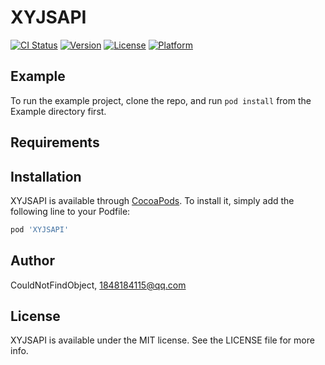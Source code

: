 # XYJSAPI

[![CI Status](http://img.shields.io/travis/CouldNotFindObject/XYJSAPI.svg?style=flat)](https://travis-ci.org/CouldNotFindObject/XYJSAPI)
[![Version](https://img.shields.io/cocoapods/v/XYJSAPI.svg?style=flat)](http://cocoapods.org/pods/XYJSAPI)
[![License](https://img.shields.io/cocoapods/l/XYJSAPI.svg?style=flat)](http://cocoapods.org/pods/XYJSAPI)
[![Platform](https://img.shields.io/cocoapods/p/XYJSAPI.svg?style=flat)](http://cocoapods.org/pods/XYJSAPI)

## Example

To run the example project, clone the repo, and run `pod install` from the Example directory first.

## Requirements

## Installation

XYJSAPI is available through [CocoaPods](http://cocoapods.org). To install
it, simply add the following line to your Podfile:

```ruby
pod 'XYJSAPI'
```

## Author

CouldNotFindObject, 1848184115@qq.com

## License

XYJSAPI is available under the MIT license. See the LICENSE file for more info.
